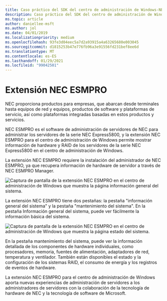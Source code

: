 ```yaml
---
title: Caso práctico del SDK del centro de administración de Windows-NEC
description: Caso práctico del SDK del centro de administración de Windows-NEC
ms.topic: article
author: daniellee-msft
ms.author: jol
ms.date: 04/01/2019
ms.localizationpriority: medium
ms.openlocfilehash: 93fe3d04eec5a7d2a93915a4a63265680e003045
ms.sourcegitcommit: d1815253b47e776fb96a3e91556fd231bef8ee6d
ms.translationtype: MT
ms.contentlocale: es-ES
ms.lasthandoff: 01/29/2021
ms.locfileid: "99042501"
---
```

# <a name="nec-esmpro-extension"></a>Extensión NEC ESMPRO

NEC proporciona productos para empresas, que abarcan desde terminales hasta equipos de red y equipos, productos de software y plataformas de servicio, así como plataformas integradas basadas en estos productos y servicios.

NEC ESMPRO es el software de administración de servidores de NEC para administrar los servidores de la serie NEC Express5800, y la extensión NEC ESMPRO para el centro de administración de Windows permite mostrar información de hardware y RAID de los servidores de la serie NEC Express5800 en el centro de administración de Windows.

La extensión NEC ESMPRO requiere la instalación del administrador de NEC ESMPRO, ya que recupera información de hardware de servidor a través de NEC ESMPRO Manager.

![Captura de pantalla de la extensión NEC ESMPRO en el centro de administración de Windows que muestra la página información general del sistema.](../../media/extend-case-study-nec/nec-1.png)

La extensión NEC ESMPRO tiene dos pestañas: la pestaña "información general del sistema" y la pestaña "mantenimiento del sistema". En la pestaña Información general del sistema, puede ver fácilmente la información básica del sistema.

![Captura de pantalla de la extensión NEC ESMPRO en el centro de administración de Windows que muestra la página estado del sistema.](../../media/extend-case-study-nec/nec-2.png)

En la pestaña mantenimiento del sistema, puede ver la información detallada de los componentes de hardware individuales, como procesadores, memoria, fuentes de alimentación, adaptadores de red, temperatura y ventilador. También están disponibles el estado y la configuración de los sistemas RAID, el consumo de energía y los registros de eventos de hardware.

La extensión NEC ESMPRO para el centro de administración de Windows aporta nuevas experiencias de administración de servidores a los administradores de servidores con la colaboración de la tecnología de hardware de NEC y la tecnología de software de Microsoft.